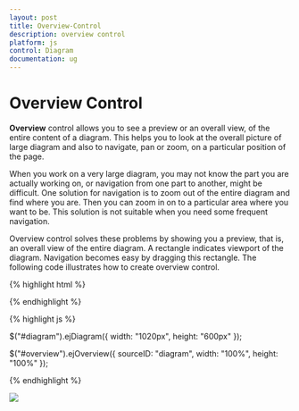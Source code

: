 ```yaml
---
layout: post
title: Overview-Control
description: overview control
platform: js
control: Diagram
documentation: ug
---
```


# Overview Control

**Overview** control allows you to see a preview or an overall view, of the entire content of a diagram. This helps you to look at the overall picture of large diagram and also to navigate, pan or zoom, on a particular position of the page.

When you work on a very large diagram, you may not know the part you are actually working on, or navigation from one part to another, might be difficult. One solution for navigation is to zoom out of the entire diagram and find where you are. Then you can zoom in on to a particular area where you want to be. This solution is not suitable when you need some frequent navigation.

Overview control solves these problems by showing you a preview, that is, an overall view of the entire diagram. A rectangle indicates viewport of the diagram. Navigation becomes easy by dragging this rectangle. The following code illustrates how to create overview control.

{% highlight html %}

<!-- Initialize overview -->
<div id="Overview"></div>

<!-- Initialize diagram -->
<div id="diagram"></div>

{% endhighlight %}

{% highlight js %}

$("#diagram").ejDiagram({
   width: "1020px",
   height: "600px"
});

$("#overview").ejOverview({
   sourceID: "diagram",
   width: "100%",
   height: "100%"
});

{% endhighlight %}

![]("/js/Diagram/Overview-Control_images/Overview-Control_img1.png") 
